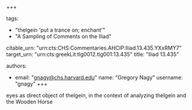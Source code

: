 +++

tags:
- "thelgein &#39;put a trance on; enchant&#39;"
- "A Sampling of Comments on the Iliad"

citable_urn: "urn:cts:CHS:Commentaries.AHCIP:Iliad.13.435.YXxRMY7"
target_urn: "urn:cts:greekLit:tlg0012.tlg001:13.435"
title: "Iliad 13.435"

authors:
- email: "gnagy@chs.harvard.edu"
  name: "Gregory Nagy"
  username: "gnagy"
+++

<p>eyes as direct object of thelgein, in the context of analyzing thelgein and the Wooden Horse</p>